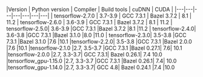
|Version |	Python version |	Compiler |	Build tools |	cuDNN	| CUDA |
|---|---|---|---|---|---|---|
| tensorflow-2.7.0 | 3.7-3.9	| GCC 7.3.1 |	Bazel 3.7.2 |	8.1 |	11.2
| tensorflow-2.6.0 | 3.6-3.9	| GCC 7.3.1 |	Bazel 3.7.2 |	8.1 |	11.2
| tensorflow-2.5.0|	3.6-3.9	|GCC 7.3.1	|Bazel 3.7.2	|8.1	|11.2
| tensorflow-2.4.0|	3.6-3.8	|GCC 7.3.1	|Bazel 3.1.0	|8.0	|11.0
| tensorflow-2.3.0|	3.5-3.8	|GCC 7.3.1	|Bazel 3.1.0	|7.6	|10.1
|tensorflow-2.2.0|	3.5-3.8	|GCC 7.3.1	|Bazel 2.0.0	|7.6	|10.1
|tensorflow-2.1.0	|2.7, 3.5-3.7	|GCC 7.3.1	|Bazel 0.27.1|	7.6|	10.1
|tensorflow-2.0.0	|2.7, 3.3-3.7|	GCC 7.3.1|	Bazel 0.26.1|	7.4	10.0
|tensorflow_gpu-1.15.0	|2.7, 3.3-3.7	|GCC 7.3.1	|Bazel 0.26.1|	7.4|	10.0
|tensorflow_gpu-1.14.0	|2.7, 3.3-3.7|	GCC 4.8|	Bazel 0.24.1	|7.4	|10.0
